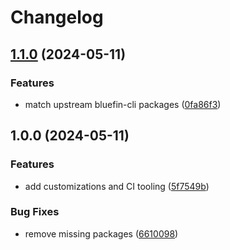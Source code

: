 # Changelog

## [1.1.0](https://github.com/tbjers/bluefin-cli/compare/v1.0.0...v1.1.0) (2024-05-11)


### Features

* match upstream bluefin-cli packages ([0fa86f3](https://github.com/tbjers/bluefin-cli/commit/0fa86f36ca428b2ece8f97a24bb16005599a0e23))

## 1.0.0 (2024-05-11)

### Features

- add customizations and CI tooling
  ([5f7549b](https://github.com/tbjers/bluefin-cli/commit/5f7549bf7ae44fe4ce1c4e1cf804ea9a7d523975))

### Bug Fixes

- remove missing packages
  ([6610098](https://github.com/tbjers/bluefin-cli/commit/661009895baf346fd01bfba728a624704d17f07b))
